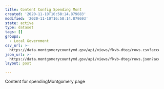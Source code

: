 ```yaml
---
title: Content Config Spending Mont
created: '2020-11-10T16:58:14.879683'
modified: '2020-11-10T16:58:14.879693'
state: active
type: dataset
tags: []
groups:
  - Local Government
csv_url: >-
  https://data.montgomerycountymd.gov/api/views/fkvb-dteg/rows.csv?accessType=DOWNLOAD
json_url: >-
  https://data.montgomerycountymd.gov/api/views/fkvb-dteg/rows.json?accessType=DOWNLOAD
layout: post

---
```

Content for spendingMontgomery page
